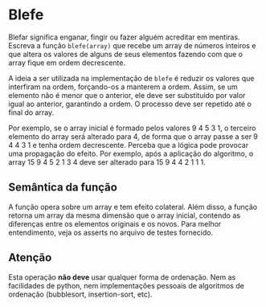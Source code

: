 # Blefe

Blefar significa enganar, fingir ou fazer alguém acreditar em
mentiras.  Escreva a função `blefe(array)` que recebe um array
de números inteiros e que altera os valores de alguns de seus
elementos fazendo com que o array fique em ordem decrescente.

A ideia a ser utilizada na implementação de `blefe` é reduzir os
valores que interfiram na ordem, forçando-os a manterem a ordem.
Assim, se um elemento não é menor que o anterior, ele deve ser
substituído por valor igual ao anterior, garantindo a ordem. O
processo deve ser repetido até o final do array.

Por exemplo, se o array inicial é formado pelos valores 9 4 5 3
1, o terceiro elemento do array será alterado para 4, de forma
que o array passe a ser 9 4 4 3 1 e tenha ordem decrescente.
Perceba que a lógica pode provocar uma propagação do efeito. Por
exemplo, após a aplicação do algoritmo, o array 15 9 4 5 2 1 3 4
deve ser alterado para 15 9 4 4 2 1 1 1.

## Semântica da função

A função opera sobre um array e tem efeito colateral. Além disso,
a função retorna um array da mesma dimensão que o array inicial,
contendo as diferenças entre os elementos originais e os novos.
Para melhor entendimento, veja os asserts no arquivo de testes
fornecido.

## Atenção

Esta operação **não deve** usar qualquer forma de ordenação. Nem
as facilidades de python, nem implementações pessoais de
algoritmos de ordenação (bubblesort, insertion-sort, etc).
